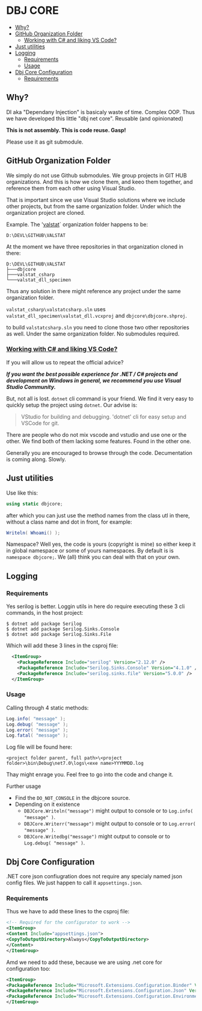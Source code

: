 <h1>DBJ CORE</h1>

- [Why?](#why)
- [GitHub Organization Folder](#github-organization-folder)
  - [Working with C# and liking VS Code?](#working-with-c-and-liking-vs-code)
- [Just utilities](#just-utilities)
- [Logging](#logging)
  - [Requirements](#requirements)
  - [Usage](#usage)
- [Dbj Core Configuration](#dbj-core-configuration)
  - [Requirements](#requirements-1)


## Why?
DI aka "Dependany Injection" is basicaly waste of time. Complex OOP. Thus we have developed this little "dbj net core". Reusable (and opinionated)

 **This is not assembly. This is code reuse. Gasp!**

 Please use it as git submodule.

## GitHub Organization Folder

We simply do not use Github submodules. We group projects in GIT HUB organizations. And this is how we clone them, and keeo them together, and reference them from each other using Visual Studio.

That is important since we use Visual Studio solutions where we include other projects, but from the same organization folder. Under which the organization project are cloned.

Example. The '[valstat](https://github.com/valstat)` organization folder happens to be: 
```
D:\DEVL\GITHUB\VALSTAT
```
At the moment we have three repositories in that organization cloned in there: 
```
D:\DEVL\GITHUB\VALSTAT
├───dbjcore
├───valstat_csharp
└───valstat_dll_specimen
```
Thus any solution in there might reference any project under the same organization folder.

`valstat_csharp\valstatcsharp.sln` uses `valstat_dll_specimen\valstat_dll.vcxproj` and `dbjcore\dbjcore.shproj`.

to build `valstatcsharp.sln` you need to clone those two other repositories as well. Under the same organization folder. No submodules required.

### [Working with C# and liking VS Code?](https://code.visualstudio.com/docs/languages/csharp)
 
If you will allow us to repeat the official advice?

 ***If you want the best possible experience for .NET / C# projects and development on Windows in general, we recommend you use Visual Studio Community.***

 But, not all is lost. `dotnet` cli command is your friend. We find it very easy to quickly setup the project using `dotnet`. Our advise is:

 > VStudio for building and debugging. 'dotnet' cli for easy setup and VSCode for git.

 There are people who do not mix vscode and vstudio and use one or the other. We find both of them lacking some features. Found in the other one.

 Generally you are encouraged to browse through the code. Decumentation is coming along. Slowly.

## Just utilities

Use like this:
```c#
using static dbjcore;
```
after which you can just use the method names 
from the class utl in there, without a class name and dot in front, for example:
```c#
Writeln( Whoami() );
```
Namespace? Well yes, the code is yours (copyright is mine) so either keep it in global namespace or some of yours namespaces.
By default is is `namespace dbjcore;`. We (all) think you can deal with that on your own.

## Logging
### Requirements
Yes serilog is better. Loggin utils in here do require executing these 3 cli commands, in the host project:

```
$ dotnet add package Serilog
$ dotnet add package Serilog.Sinks.Console
$ dotnet add package Serilog.Sinks.File
```
Which will add these 3 lines in the csproj file:
```xml
  <ItemGroup>
    <PackageReference Include="serilog" Version="2.12.0" />
    <PackageReference Include="Serilog.Sinks.Console" Version="4.1.0" />
    <PackageReference Include="serilog.sinks.file" Version="5.0.0" />
  </ItemGroup>
```
### Usage
Calling through 4 static methods:
```c#
Log.info( "message" );
Log.debug( "message" );
Log.error( "message" );
Log.fatal( "message" );
```
Log file will be found here:
```
<project folder parent, full path>\<project folder>\bin\Debug\net7.0\logs\<exe name>YYYMMDD.log
```
Thay might enrage you. Feel free to go into the code and change it. 

Further usage

- Find the `DO_NOT_CONSOLE` in the dbjcore source. 
- Depending on it existence 
  - `DBJCore.Writeln("message")` might output to console or to `Log.info( "message" )`.
  - `DBJCore.Writerr("message")` might output to console or to `Log.error( "message" )`.
  - `DBJCore.Writedbg("message")` might output to console or to `Log.debug( "message" )`.


## Dbj Core Configuration 
.NET core json confiugration does not require any specialy named json config files.
We just happen to call it `appsettings.json`. 

### Requirements

Thus we have to add these lines to the csproj file:

```xml
<!-- Required for the configurator to work -->
<ItemGroup>
<Content Include="appsettings.json">
<CopyToOutputDirectory>Always</CopyToOutputDirectory>
</Content>
</ItemGroup>
```

Amd we need to add these, because we are using .net core for configuration too:

```xml
<ItemGroup>
<PackageReference Include="Microsoft.Extensions.Configuration.Binder" Version="6.0.0" />
<PackageReference Include="Microsoft.Extensions.Configuration.Json" Version="7.0.0" />
<PackageReference Include="Microsoft.Extensions.Configuration.EnvironmentVariables" Version="7.0.0" />
</ItemGroup>
```
